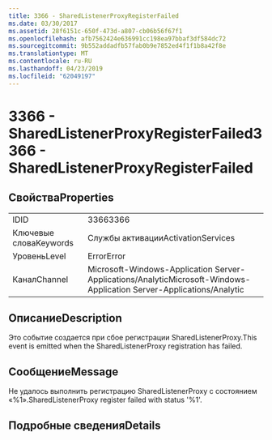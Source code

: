 ```yaml
---
title: 3366 - SharedListenerProxyRegisterFailed
ms.date: 03/30/2017
ms.assetid: 28f6151c-650f-473d-a807-cb06b56f67f1
ms.openlocfilehash: afb7562424e636991cc198ea97bbaf3df584dc72
ms.sourcegitcommit: 9b552addadfb57fab0b9e7852ed4f1f1b8a42f8e
ms.translationtype: MT
ms.contentlocale: ru-RU
ms.lasthandoff: 04/23/2019
ms.locfileid: "62049197"
---
```

# <a name="3366---sharedlistenerproxyregisterfailed"></a><span data-ttu-id="cd845-102">3366 - SharedListenerProxyRegisterFailed</span><span class="sxs-lookup"><span data-stu-id="cd845-102">3366 - SharedListenerProxyRegisterFailed</span></span>
## <a name="properties"></a><span data-ttu-id="cd845-103">Свойства</span><span class="sxs-lookup"><span data-stu-id="cd845-103">Properties</span></span>  
  
|||  
|-|-|  
|<span data-ttu-id="cd845-104">ID</span><span class="sxs-lookup"><span data-stu-id="cd845-104">ID</span></span>|<span data-ttu-id="cd845-105">3366</span><span class="sxs-lookup"><span data-stu-id="cd845-105">3366</span></span>|  
|<span data-ttu-id="cd845-106">Ключевые слова</span><span class="sxs-lookup"><span data-stu-id="cd845-106">Keywords</span></span>|<span data-ttu-id="cd845-107">Службы активации</span><span class="sxs-lookup"><span data-stu-id="cd845-107">ActivationServices</span></span>|  
|<span data-ttu-id="cd845-108">Уровень</span><span class="sxs-lookup"><span data-stu-id="cd845-108">Level</span></span>|<span data-ttu-id="cd845-109">Error</span><span class="sxs-lookup"><span data-stu-id="cd845-109">Error</span></span>|  
|<span data-ttu-id="cd845-110">Канал</span><span class="sxs-lookup"><span data-stu-id="cd845-110">Channel</span></span>|<span data-ttu-id="cd845-111">Microsoft-Windows-Application Server-Applications/Analytic</span><span class="sxs-lookup"><span data-stu-id="cd845-111">Microsoft-Windows-Application Server-Applications/Analytic</span></span>|  
  
## <a name="description"></a><span data-ttu-id="cd845-112">Описание</span><span class="sxs-lookup"><span data-stu-id="cd845-112">Description</span></span>  
 <span data-ttu-id="cd845-113">Это событие создается при сбое регистрации SharedListenerProxy.</span><span class="sxs-lookup"><span data-stu-id="cd845-113">This event is emitted when the SharedListenerProxy registration has failed.</span></span>  
  
## <a name="message"></a><span data-ttu-id="cd845-114">Сообщение</span><span class="sxs-lookup"><span data-stu-id="cd845-114">Message</span></span>  
 <span data-ttu-id="cd845-115">Не удалось выполнить регистрацию SharedListenerProxy с состоянием «%1».</span><span class="sxs-lookup"><span data-stu-id="cd845-115">SharedListenerProxy register failed with status '%1'.</span></span>  
  
## <a name="details"></a><span data-ttu-id="cd845-116">Подробные сведения</span><span class="sxs-lookup"><span data-stu-id="cd845-116">Details</span></span>
